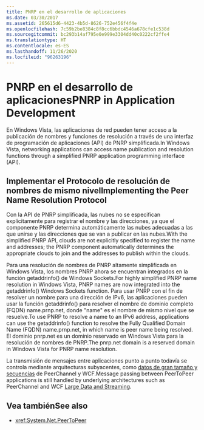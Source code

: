 ```yaml
---
title: PNRP en el desarrollo de aplicaciones
ms.date: 03/30/2017
ms.assetid: 265615d6-4423-4b5d-8626-752e456f4f4e
ms.openlocfilehash: 7c59b2be8384c8f8cc6bbdc4546a678cfe1c538d
ms.sourcegitcommit: bc293b14af795e0e999e3304dd40c0222cf2ffe4
ms.translationtype: HT
ms.contentlocale: es-ES
ms.lasthandoff: 11/26/2020
ms.locfileid: "96263196"
---
```

# <a name="pnrp-in-application-development"></a><span data-ttu-id="04d83-102">PNRP en el desarrollo de aplicaciones</span><span class="sxs-lookup"><span data-stu-id="04d83-102">PNRP in Application Development</span></span>

<span data-ttu-id="04d83-103">En Windows Vista, las aplicaciones de red pueden tener acceso a la publicación de nombres y funciones de resolución a través de una interfaz de programación de aplicaciones (API) de PNRP simplificada.</span><span class="sxs-lookup"><span data-stu-id="04d83-103">In Windows Vista, networking applications can access name publication and resolution functions through a simplified PNRP application programming interface (API).</span></span>  
  
## <a name="implementing-the-peer-name-resolution-protocol"></a><span data-ttu-id="04d83-104">Implementar el Protocolo de resolución de nombres de mismo nivel</span><span class="sxs-lookup"><span data-stu-id="04d83-104">Implementing the Peer Name Resolution Protocol</span></span>  

 <span data-ttu-id="04d83-105">Con la API de PNRP simplificada, las nubes no se especifican explícitamente para registrar el nombre y las direcciones, ya que el componente PNRP determina automáticamente las nubes adecuadas a las que unirse y las direcciones que se van a publicar en las nubes.</span><span class="sxs-lookup"><span data-stu-id="04d83-105">With the simplified PNRP API, clouds are not explicitly specified to register the name and addresses; the PNRP component automatically determines the appropriate clouds to join and the addresses to publish within the clouds.</span></span>  
  
 <span data-ttu-id="04d83-106">Para una resolución de nombres de PNRP altamente simplificada en Windows Vista, los nombres PNRP ahora se encuentran integrados en la función getaddrinfo() de Windows Sockets.</span><span class="sxs-lookup"><span data-stu-id="04d83-106">For highly simplified PNRP name resolution in Windows Vista, PNRP names are now integrated into the getaddrinfo() Windows Sockets function.</span></span> <span data-ttu-id="04d83-107">Para usar PNRP con el fin de resolver un nombre para una dirección de IPv6, las aplicaciones pueden usar la función getaddrinfo() para resolver el nombre de dominio completo (FQDN) name.prnp.net, donde "name" es el nombre de mismo nivel que se resuelve.</span><span class="sxs-lookup"><span data-stu-id="04d83-107">To use PNRP to resolve a name to an IPv6 address, applications can use the getaddrinfo() function to resolve the Fully Qualified Domain Name (FQDN) name.prnp.net, in which name is peer name being resolved.</span></span> <span data-ttu-id="04d83-108">El dominio pnrp.net es un dominio reservado en Windows Vista para la resolución de nombres de PNRP.</span><span class="sxs-lookup"><span data-stu-id="04d83-108">The pnrp.net domain is a reserved domain in Windows Vista for PNRP name resolution.</span></span>  
  
 <span data-ttu-id="04d83-109">La transmisión de mensajes entre aplicaciones punto a punto todavía se controla mediante arquitecturas subyacentes, como [datos de gran tamaño y secuencias](../wcf/feature-details/large-data-and-streaming.md) de PeerChannel y WCF.</span><span class="sxs-lookup"><span data-stu-id="04d83-109">Message passing between PeerToPeer applications is still handled by underlying architectures such as PeerChannel and WCF [Large Data and Streaming](../wcf/feature-details/large-data-and-streaming.md).</span></span>  
  
## <a name="see-also"></a><span data-ttu-id="04d83-110">Vea también</span><span class="sxs-lookup"><span data-stu-id="04d83-110">See also</span></span>

- <xref:System.Net.PeerToPeer>
